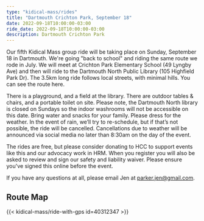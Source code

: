 ```yaml
---
type: "kidical-mass/rides"
title: "Dartmouth Crichton Park, September 18"
date: 2022-09-18T10:00:00-03:00
ride_date: 2022-09-18T10:00:00-03:00
description: Dartmouth Crichton Park
---
```


Our fifth Kidical Mass group ride will be taking place on Sunday, September 18 in Dartmouth. We're going "back to school" and riding the same route we rode in July. We will meet at Crichton Park Elementary School (49 Lyngby Ave) and then will ride to the Dartmouth North Public Library (105 Highfield Park Dr). The 3.5km long ride follows local streets, with minimal hills. You can see the route here. 

There is a playground, and a field at the library. There are outdoor tables & chairs, and a portable toilet on site. Please note, the Dartmouth North library is closed on Sundays so the indoor washrooms will not be accessible on this date. Bring water and snacks for your family. Please dress for the weather. In the event of rain, we’ll try to re-schedule, but if that’s not possible, the ride will be cancelled. Cancellations due to weather will be announced via social media no later than 8:30am on the day of the event.

The rides are free, but please consider donating to HCC to support events like this and our advocacy work in HRM. When you register you will also be asked to review and sign our safety and liability waiver. Please ensure you've signed this online before the event. 

If you have any questions at all, please email Jen at parker.jen@gmail.com.

## Route Map
{{< kidical-mass/ride-with-gps id=40312347 >}}
